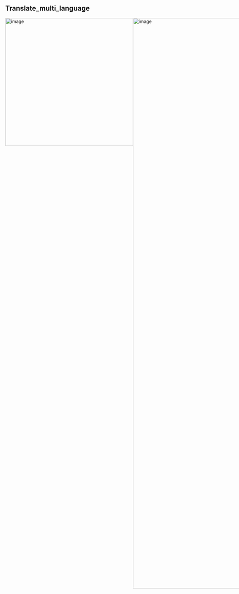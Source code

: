 ## Translate_multi_language
<div style="display: flex; justify-content: space-around;">
    <img width="400" alt="image" src="https://github.com/user-attachments/assets/57379f21-03e0-49d7-b722-8ac044ac8f86">
    <img width="1784" alt="image" src="https://github.com/user-attachments/assets/27d4df38-4b62-49db-ac45-07a13892da2d">
</div>
